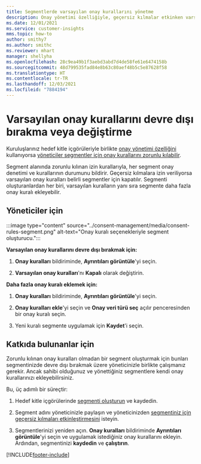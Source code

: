 ```yaml
---
title: Segmentlerde varsayılan onay kurallarını yönetme
description: Onay yönetimi özelliğiyle, geçersiz kılmalar etkinken varsayılan onay kurallarını devre dışı bırakabilir veya değiştirebilirsiniz.
ms.date: 12/01/2021
ms.service: customer-insights
mms.topic: how-to
author: smithy7
ms.author: smithc
ms.reviewer: mhart
manager: shellyha
ms.openlocfilehash: 28c9ea49b1f3aebd3abd7d4de58fe61e6474158b
ms.sourcegitcommit: 48d799535fad84e8b63c80aef48b5c5e87628f58
ms.translationtype: HT
ms.contentlocale: tr-TR
ms.lasthandoff: 12/03/2021
ms.locfileid: "7884194"
---
```

# <a name="disable-or-change-default-consent-rules"></a>Varsayılan onay kurallarını devre dışı bırakma veya değiştirme

Kuruluşlarınız hedef kitle içgörüleriyle birlikte [onay yönetimi özelliğini](../consent-management/overview.md) kullanıyorsa [yöneticiler segmentler için onay kurallarını zorunlu kılabilir](activate-consent.md). 

Segment alanında zorunlu kılınan izin kurallarıyla, her segment onay denetimi ve kurallarının durumunu bildirir. Geçersiz kılmalara izin veriliyorsa varsayılan onay kuralları belirli segmentler için kapatılır. Segmenti oluşturanlardan her biri, varsayılan kuralların yanı sıra segmente daha fazla onay kuralı ekleyebilir. 

## <a name="for-administrators"></a>Yöneticiler için

:::image type="content" source="../consent-management/media/consent-rules-segment.png" alt-text="Onay kuralı seçenekleriyle segment oluşturucu.":::

**Varsayılan onay kurallarını devre dışı bırakmak için:**

1. **Onay kuralları** bildiriminde, **Ayrıntıları görüntüle**'yi seçin. 

1. **Varsayılan onay kuralları**'nı **Kapalı** olarak değiştirin.

**Daha fazla onay kuralı eklemek için:**

1. **Onay kuralları** bildiriminde, **Ayrıntıları görüntüle**'yi seçin. 

1. **Onay kuralları ekle**'yi seçin ve **Onay veri türü seç** açılır penceresinden bir onay kuralı seçin.

1. Yeni kuralı segmente uygulamak için **Kaydet**'i seçin.

## <a name="for-contributors"></a>Katkıda bulunanlar için

Zorunlu kılınan onay kuralları olmadan bir segment oluşturmak için bunları segmentinizde devre dışı bırakmak üzere yöneticinizle birlikte çalışmanız gerekir. Ancak sahibi olduğunuz ve yönettiğiniz segmentlere kendi onay kurallarınızı ekleyebilirsiniz.

Bu, üç adımlı bir süreçtir: 
1. Hedef kitle içgörülerinde [segmenti oluşturun](segments.md) ve kaydedin. 

1. Segment adını yöneticinizle paylaşın ve yöneticinizden [segmentiniz için geçersiz kılmaları etkinleştirmesini](activate-consent.md) isteyin. 

1. Segmentlerinizi yeniden açın. **Onay kuralları** bildiriminde **Ayrıntıları görüntüle**'yi seçin ve uygulamak istediğiniz onay kurallarını ekleyin. Ardından, segmentinizi **kaydedin** ve **çalıştırın**.



[!INCLUDE[footer-include](../includes/footer-banner.md)] 
